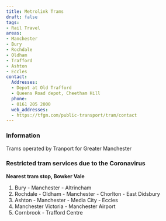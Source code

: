 ```yaml
---
title: Metrolink Trams
draft: false
tags:
- Rail Travel
areas:
- Manchester
- Bury
- Rochdale
- Oldham
- Trafford
- Ashton
- Eccles
contact:
  Addresses:
  - Depot at Old Trafford
  - Queens Road depot, Cheetham Hill
  phone:
  - 0161 205 2000
  web_addresses:
  - https://tfgm.com/public-transport/tram/contact
---
```

### Information
Trams operated by Tranport for Greater Manchester  

### Restricted tram services due to the Coronavirus

**Nearest tram stop, Bowker Vale**  

1. Bury - Manchester - Altrincham  
2. Rochdale - Oldham - Manchester - Chorlton - East Didsbury  
3. Ashton - Manchester - Media City - Eccles  
4. Manchester Victoria - Manchester Airport  
5. Cornbrook - Trafford Centre  
